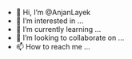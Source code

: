 - 👋 Hi, I’m @AnjanLayek
- 👀 I’m interested in ...
- 🌱 I’m currently learning ...
- 💞️ I’m looking to collaborate on ...
- 📫 How to reach me ...

<!---
AnjanLayek/AnjanLayek is a ✨ special ✨ repository because its `README.md` (this file) appears on your GitHub profile.
You can click the Preview link to take a look at your changes.
--->

